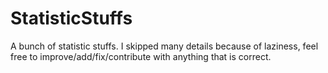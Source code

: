 # StatisticStuffs
A bunch of statistic stuffs. I skipped many details because of laziness, feel free to improve/add/fix/contribute with anything that is correct.
